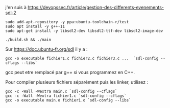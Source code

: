 j'en suis à https://devopssec.fr/article/gestion-des-differents-evenements-sdl-2

```
sudo add-apt-repository -y ppa:ubuntu-toolchain-r/test
sudo apt install -y g++-11
sudo apt-get install -y libsdl2-dev libsdl2-ttf-dev libsdl2-image-dev

./build.sh && ./main
```


Sur https://doc.ubuntu-fr.org/sdl il y a : 

```
gcc -o executable fichier1.c fichier2.c fichier3.c ...  `sdl-config --cflags --libs` 
```

gcc peut etre remplacé par g++ si vous programmez en C++.

Pour compiler plusieurs fichiers séparément puis les linker, utilisez :

```
gcc -c -Wall -Wextra main.c `sdl-config --cflags`
gcc -c -Wall -Wextra fichier1.c `sdl-config --cflags`
gcc -o executable main.o fichier1.o `sdl-config --libs`
```
